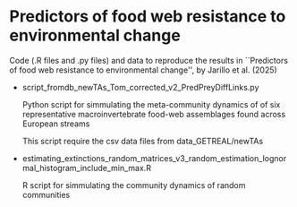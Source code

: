 # Predictors of food web resistance to environmental change

Code (.R files and .py files) and data to reproduce the results in ``Predictors of food web resistance to environmental change'', by Jarillo et al. (2025)

* script_fromdb_newTAs_Tom_corrected_v2_PredPreyDiffLinks.py

  Python script for simmulating the meta-community dynamics of of six representative macroinvertebrate food-web assemblages found across European streams

  This script require the csv data files from data_GETREAL/newTAs

* estimating_extinctions_random_matrices_v3_random_estimation_lognormal_histogram_include_min_max.R

  R script for simmulating the community dynamics of random communities
